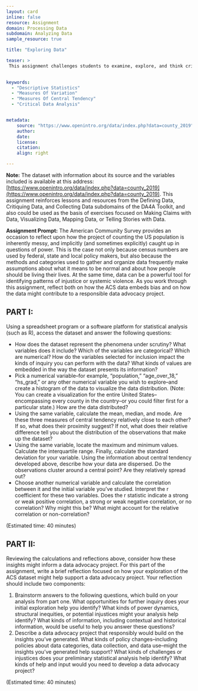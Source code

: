 ```yaml
---
layout: card
inline: false
resource: Assignment
domain: Processing Data
subdomain: Analyzing Data
sample_resource: true

title: "Exploring Data"

teaser: >
 This assignment challenges students to examine, explore, and think critically about a dataset. In crtically analyzing a subset of the 2019 American Community Survey performed by the United States Census Bureau, students come to learn how counting the US population is inherently messy, and implicitly (and sometimes explicitly) caught up in questions of power. 
 

keywords:
  - "Descriptive Statistics"
  - "Measures Of Variation"
  - "Measures Of Central Tendency"
  - "Critical Data Analysis"


metadata:
    source: "https://www.openintro.org/data/index.php?data=county_2019"
    author:
    date:
    license:
    citation:
    align: right

---
```


**Note:** 
The dataset with information about its source and the variables included is available at this address: [https://www.openintro.org/data/index.php?data=county_2019](https://www.openintro.org/data/index.php?data=county_2019). This assignment reinforces lessons and resources from the Defining Data, Critiquing Data, and Collecting Data subdomains of the DA4A Toolkit, and also could be used as the basis of exercises focused on Making Claims with Data, Visualizing Data, Mapping Data, or Telling Stories with Data.  

**Assignment Prompt:**
The American Community Survey provides an occasion to reflect upon how the project of counting the US population is inherently messy, and implicitly (and sometimes explicitly) caught up in questions of power. This is the case not only because census numbers are used by federal, state and local policy makers, but also because the methods and categories used to gather and organize data frequently make assumptions about what it means to be normal and about how people should be living their lives. At the same time, data can be a powerful tool for identifying patterns of injustice or systemic violence. As you work through this assignment, reflect both on how the ACS data embeds bias and on how the data might contribute to a responsible data advocacy project.

## PART I: 
Using a spreadsheet program or a software platform for statistical analysis (such as R), access the dataset and answer the following questions:
- How does the dataset represent the phenomena under scrutiny? What variables does it include? Which of the variables are categorical? Which are numerical? How do the variables selected for inclusion impact the kinds of inquiry you can perform with the data? What kinds of values are embedded in the way the dataset presents its information?
- Pick a numerical variable–for example, “population,” “age_over_18,” “hs_grad,” or any other numerical variable you wish to explore–and create a histogram of the data to visualize the data distribution. (Note: You can create a visualization for the entire United States–encompassing every county in the country–or you could filter first for a particular state.) How are the data distributed? 
- Using the same variable, calculate the mean, median, and mode. Are these three measures of central tendency relatively close to each other? If so, what does their proximity suggest? If not, what does their relative difference tell you about the distribution of the observations that make up the dataset?
- Using the same variable, locate the maximum and minimum values. Calculate the interquartile range. Finally, calculate the standard deviation for your variable. Using the information about central tendency developed above, describe how your data are dispersed. Do the observations cluster around a central point? Are they relatively spread out?
- Choose another numerical variable and calculate the correlation between it and the initial variable you’ve studied. Interpret the r coefficient for these two variables. Does the r statistic indicate a strong or weak positive correlation, a strong or weak negative correlation, or no correlation? Why might this be? What might account for the relative correlation or non-correlation? 

(Estimated time: 40 minutes)

## PART II: 
Reviewing the calculations and reflections above, consider how these insights might inform a data advocacy project. For this part of the assignment, write a brief reflection focused on how your exploration of the ACS dataset might help support a data advocacy project. Your reflection should include two components:
1. Brainstorm answers to the following questions, which build on your analysis from part one. What opportunities for further inquiry does your initial exploration help you identify? What kinds of power dynamics, structural inequities, or potential injustices might your analysis help identify? What kinds of information, including contextual and historical information, would be useful to help you answer these questions?
2. Describe a data advocacy project that responsibly would build on the insights you’ve generated. What kinds of policy changes–including policies about data categories, data collection, and data use–might the insights you’ve generated help support? What kinds of challenges or injustices does your preliminary statistical analysis help identify? What kinds of help and input would you need to develop a data advocacy project?

(Estimated time: 40 minutes)
